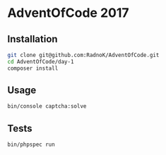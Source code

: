# AdventOfCode 2017

## Installation
```bash
git clone git@github.com:RadnoK/AdventOfCode.git
cd AdventOfCode/day-1
composer install
```

## Usage
```bash
bin/console captcha:solve
```

## Tests
```bash
bin/phpspec run
```
